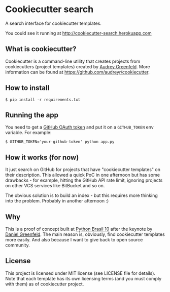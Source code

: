 # Cookiecutter search

A search interface for cookiecutter templates.

You could see it running at http://cookiecutter-search.herokuapp.com

## What is cookiecutter?

Cookiecutter is a command-line utility that creates projects from
cookiecutters (project templates) created by [Audrey Greenfeld][audrey].
More information can be found at https://github.com/audreyr/cookiecutter.

## How to install

    $ pip install -r requirements.txt

## Running the app

You need to get a [GitHub OAuth token][oauth_token] and put it on a
`GITHUB_TOKEN` env variable. For example:

    $ GITHUB_TOKEN='your-github-token' python app.py

## How it works (for now)

It just search on GitHub for projects that have "cookiecutter templates"
on their description. This allowed a quick PoC in one afternoon but has
some drawbacks - for example, hitting the GitHub API rate limit,
ignoring projects on other VCS services like BitBucket and so on.

The obvious solution is to build an index - but this requires more
thinking into the problem. Probably in another afternoon :)

## Why

This is a proof of concept built at [Python Brasil 10][] after the
keynote by [Daniel Greenfeld][pydanny]. The main reason is, obviously,
find cookiecutter templates more easily. And also because I want to
give back to open source community.

## License

This project is licensed under MIT license (see LICENSE file for
details). Note that each template has its own licensing terms (and you
must comply with them) as of cookiecutter project.

[oauth_token]: https://developer.github.com/v3/auth/#via-oauth-tokens
[Python Brasil 10]: http://2014.pythonbrasil.org.br
[pydanny]: http://pydanny.com
[audrey]: http://audreyr.com
